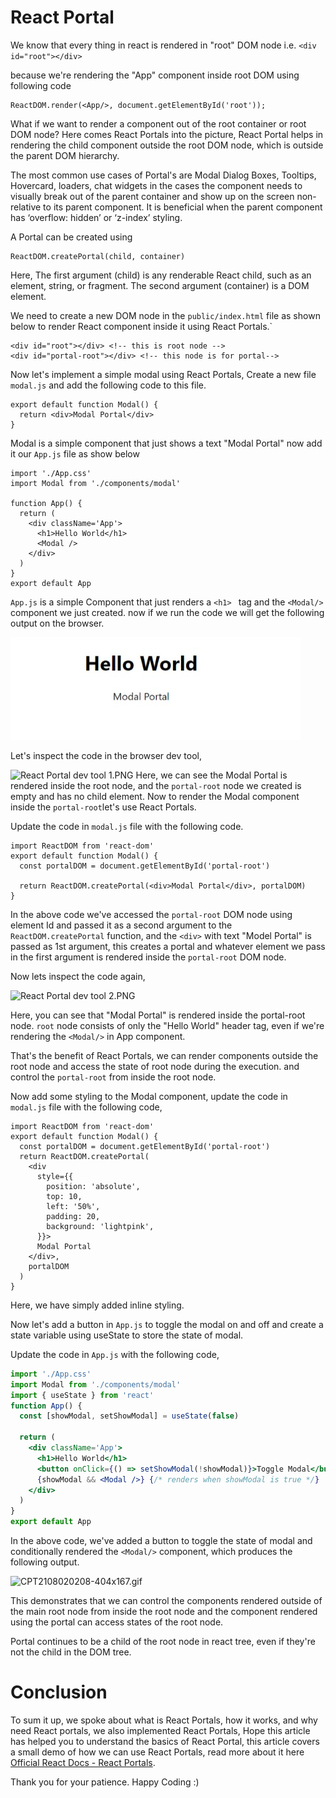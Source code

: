 # React Portal

We know that every thing in react is rendered in "root" DOM node i.e. `<div id="root"></div>`

because we're rendering the "App" component inside root DOM using following code

```
ReactDOM.render(<App/>, document.getElementById('root'));
```

What if we want to render a component out of the root container or root DOM node?
Here comes React Portals into the picture, React Portal helps in rendering the child component outside the root DOM node, which is outside the parent DOM hierarchy.

The most common use cases of Portal's are Modal Dialog Boxes, Tooltips, Hovercard, loaders, chat widgets in the cases the component needs to visually break out of the parent container and show up on the screen non-relative to its parent component. It is beneficial when the parent component has ‘overflow: hidden’ or ‘z-index’ styling.

A Portal can be created using

```
ReactDOM.createPortal(child, container)
```

Here, The first argument (child) is any renderable React child, such as an element, string, or fragment. The second argument (container) is a DOM element.

We need to create a new DOM node in the `public/index.html` file as shown below to render React component inside it using React Portals.`

```
<div id="root"></div> <!-- this is root node -->
<div id="portal-root"></div> <!-- this node is for portal-->
```

Now let's implement a simple modal using React Portals,
Create a new file `modal.js` and add the following code to this file.

```
export default function Modal() {
  return <div>Modal Portal</div>
}
```

Modal is a simple component that just shows a text "Modal Portal" now add it our `App.js` file as show below

```
import './App.css'
import Modal from './components/modal'

function App() {
  return (
    <div className='App'>
      <h1>Hello World</h1>
      <Modal />
    </div>
  )
}
export default App
```

`App.js` is a simple Component that just renders a `<h1> ` tag and the `<Modal/>` component we just created.
now if we run the code we will get the following output on the browser.

![React App.png](readme-assets\React-App.png)

Let's inspect the code in the browser dev tool,

![React Portal dev tool 1.PNG](https://cdn.hashnode.com/res/hashnode/image/upload/v1627847907655/V6TErqaK2.png)
Here, we can see the Modal Portal is rendered inside the root node, and the `portal-root` node we created is empty and has no child element.
Now to render the Modal component inside the `portal-root`let's use React Portals.

Update the code in `modal.js` file with the following code.

```
import ReactDOM from 'react-dom'
export default function Modal() {
  const portalDOM = document.getElementById('portal-root')

  return ReactDOM.createPortal(<div>Modal Portal</div>, portalDOM)
}

```

In the above code we've accessed the `portal-root` DOM node using element Id and passed it as a second argument to the `ReactDOM.createPortal` function, and the `<div>` with text "Model Portal" is passed as 1st argument, this creates a portal and whatever element we pass in the first argument is rendered inside the `portal-root` DOM node.

Now lets inspect the code again,

![React Portal dev tool 2.PNG](https://cdn.hashnode.com/res/hashnode/image/upload/v1627849082497/d_MblB8xhv.png)

Here, you can see that "Modal Portal" is rendered inside the portal-root node.
`root` node consists of only the "Hello World" header tag, even if we're rendering the `<Modal/>` in App component.

That's the benefit of React Portals, we can render components outside the root node and access the state of root node during the execution. and control the `portal-root` from inside the root node.

Now add some styling to the Modal component, update the code in `modal.js` file with the following code,

```
import ReactDOM from 'react-dom'
export default function Modal() {
  const portalDOM = document.getElementById('portal-root')
  return ReactDOM.createPortal(
    <div
      style={{
        position: 'absolute',
        top: 10,
        left: '50%',
        padding: 20,
        background: 'lightpink',
      }}>
      Modal Portal
    </div>,
    portalDOM
  )
}

```

Here, we have simply added inline styling.

Now let's add a button in `App.js` to toggle the modal on and off and create a state variable using useState to store the state of modal.

Update the code in `App.js` with the following code,

```jsx
import './App.css'
import Modal from './components/modal'
import { useState } from 'react'
function App() {
  const [showModal, setShowModal] = useState(false)

  return (
    <div className='App'>
      <h1>Hello World</h1>
      <button onClick={() => setShowModal(!showModal)}>Toggle Modal</button>
      {showModal && <Modal />} {/* renders when showModal is true */}
    </div>
  )
}
export default App
```

In the above code, we've added a button to toggle the state of modal and conditionally rendered the `<Modal/>` component, which produces the following output.

![CPT2108020208-404x167.gif](https://cdn.hashnode.com/res/hashnode/image/upload/v1627850722590/uFSOmf49K.gif)

This demonstrates that we can control the components rendered outside of the main root node from inside the root node and the component rendered using the portal can access states of the root node.

Portal continues to be a child of the root node in react tree, even if they're not the child in the DOM tree.

# Conclusion

To sum it up, we spoke about what is React Portals, how it works, and why need React portals, we also implemented React Portals, Hope this article has helped you to understand the basics of React Portal, this article covers a small demo of how we can use React Portals, read more about it here [Official React Docs - React Portals](https://reactjs.org/docs/portals.html).

Thank you for your patience. Happy Coding :)

